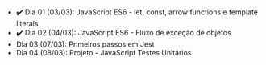 - :heavy_check_mark: Dia 01 (03/03): JavaScript ES6 - let, const, arrow functions e template literals
- :heavy_check_mark: Dia 02 (04/03): JavaScript ES6 - Fluxo de exceção de objetos
- <!-- :heavy_check_mark: --> Dia 03 (07/03): Primeiros passos em Jest
- <!-- :heavy_check_mark: --> Dia 04 (08/03): Projeto - JavaScript Testes Unitários